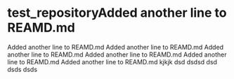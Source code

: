 # test_repositoryAdded another line to REAMD.md
Added another line to REAMD.md
Added another line to REAMD.md
Added another line to REAMD.md
Added another line to REAMD.md
Added another line to REAMD.md
Added another line to REAMD.md
kjkjk
dsd
dsdsd
dsd
dsds
dsds
